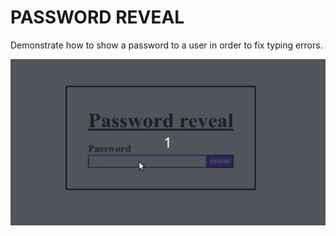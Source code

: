 # PASSWORD REVEAL

Demonstrate how to show a password to a user in order to fix typing errors.

![Password reveal demo](https://github.com/khwilo/password-reveal/blob/master/demo/password-reveal-demo.gif)

